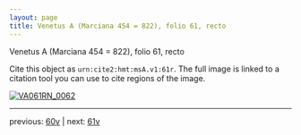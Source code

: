 ```yaml
---
layout: page
title: Venetus A (Marciana 454 = 822), folio 61, recto
---
```


Venetus A (Marciana 454 = 822), folio 61, recto

Cite this object as `urn:cite2:hmt:msA.v1:61r`.  The full image is linked to a citation tool you can use to cite regions of the image.

[![VA061RN_0062](http://www.homermultitext.org/iipsrv?IIIF=/project/homer/pyramidal/deepzoom/hmt/vaimg/2017a/VA061RN_0062.tif/full/800,/0/default.jpg)](http://www.homermultitext.org/ict2/?urn=urn:cite2:hmt:vaimg.2017a:VA061RN_0062) 

---

previous:  [60v](../60v/) | next: [61v](../61v/)